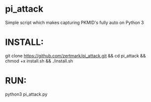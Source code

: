 # pi_attack
Simple script which makes capturing PKMID's fully auto on Python 3                                           
# INSTALL:                                                                     
git clone https://github.com/zertmark/pi_attack.git && cd pi_attack && chmod +x install.sh && ./install.sh                         
# RUN:                           
python3 pi_attack.py                             
